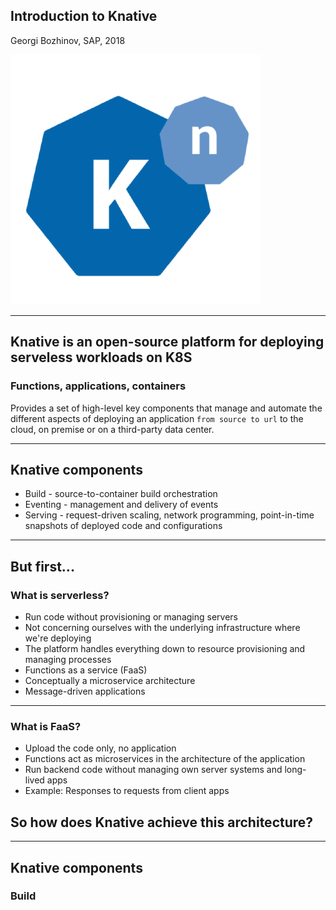 ## Introduction to Knative
Georgi Bozhinov, SAP, 2018

<img src="assets/knative-logo.png">

---

## Knative is an open-source platform for deploying serveless workloads on K8S

### Functions, applications, containers

Provides a set of high-level key components that manage and automate the different aspects of deploying an application `from source to url` to the cloud, on premise or on a third-party data center.

---

## Knative components

- Build - source-to-container build orchestration
- Eventing - management and delivery of events
- Serving - request-driven scaling, network programming, point-in-time snapshots of deployed code and configurations

---

## But first...

### What is serverless?

- Run code without provisioning or managing servers
- Not concerning ourselves with the underlying infrastructure where we're deploying
- The platform handles everything down to resource provisioning and managing processes
- Functions as a service (FaaS)
- Conceptually a microservice architecture
- Message-driven applications

---

### What is FaaS?

- Upload the code only, no application
- Functions act as microservices in the architecture of the application
- Run backend code without managing own server systems and long-lived apps
- Example: Responses to requests from client apps

## So how does Knative achieve this architecture?

---

## Knative components
### Build
